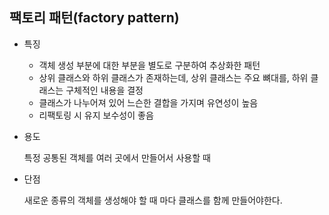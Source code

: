 ## 팩토리 패턴(factory pattern)

* 특징

    + 객체 생성 부분에 대한 부분을 별도로 구분하여 추상화한 패턴
    + 상위 클래스와 하위 클래스가 존재하는데, 상위 클래스는 주요 뼈대를, 하위 클래스는 구체적인 내용을 결정
    + 클래스가 나누어져 있어 느슨한 결합을 가지며 유연성이 높음
    + 리팩토링 시 유지 보수성이 좋음

* 용도

    특정 공통된 객체를 여러 곳에서 만들어서 사용할 때

* 단점

    새로운 종류의 객체를 생성해야 할 때 마다 클래스를 함께 만들어야한다.